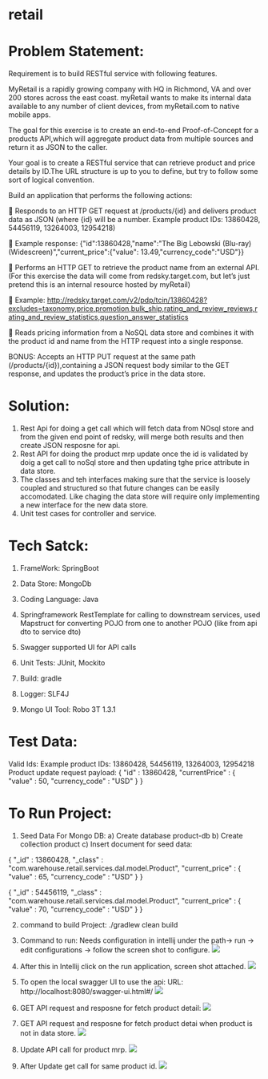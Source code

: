 # retail

# __Problem Statement:__

Requirement is to build RESTful service with following features.

MyRetail is a rapidly growing company with HQ in Richmond, VA and over 200 stores across the east coast. myRetail wants to make its internal data available to any number of client devices, from myRetail.com to native mobile apps.

The goal for this exercise is to create an end-to-end Proof-of-Concept for a products API,which will aggregate product data from multiple sources and return it as JSON to the caller.

Your goal is to create a RESTful service that can retrieve product and price details by ID.The URL structure is up to you to define, but try to follow some sort of logical convention.

Build an application that performs the following actions:

 Responds to an HTTP GET request at /products/{id} and delivers product data as JSON (where {id} will be a number.
Example product IDs: 13860428, 54456119, 13264003, 12954218)

 Example response: {&quot;id&quot;:13860428,&quot;name&quot;:&quot;The Big Lebowski (Blu-ray)
(Widescreen)&quot;,&quot;current_price&quot;:{&quot;value&quot;: 13.49,&quot;currency_code&quot;:&quot;USD&quot;}}

 Performs an HTTP GET to retrieve the product name from an external API. (For
this exercise the data will come from redsky.target.com, but let’s just pretend
this is an internal resource hosted by myRetail) 

 Example:
http://redsky.target.com/v2/pdp/tcin/13860428?excludes=taxonomy,price,promotion,bulk_ship,rating_and_review_reviews,rating_and_review_statistics,question_answer_statistics

 Reads pricing information from a NoSQL data store and combines it with the product id and name from the HTTP request into a single response.

BONUS: Accepts an HTTP PUT request at the same path (/products/{id}),containing a JSON request body similar to the GET response, and updates the product’s price in the data store.

# __Solution:__

1) Rest Api for doing a get call which will fetch data from NOsql store and from the given end point of redsky, will merge both results and then create JSON resposne for api.
2) Rest API for doing the product mrp update once the id is validated by doig a get call to noSql store and then updating tghe price attribute in data store.
3) The classes and teh interfaces making sure that the service is loosely coupled and structured so that future changes can be easily accomodated. Like chaging the data store will require only implementing a new interface for the new data store.
4) Unit test cases for controller and service.

# __Tech Satck:__
1. FrameWork: SpringBoot

2. Data Store: MongoDb

3. Coding Language: Java

4. Springframework RestTemplate for calling to downstream services, used Mapstruct for converting POJO from one to another POJO (like from api dto to service dto)

5. Swagger supported UI for API calls

6. Unit Tests: JUnit, Mockito

7. Build: gradle

8. Logger: SLF4J

9. Mongo UI Tool: Robo 3T 1.3.1

# __Test Data:__
Valid Ids: Example product IDs: 13860428, 54456119, 13264003, 12954218
Product update request payload: 
{
    "id" : 13860428,
    "currentPrice" : {
        "value" : 50,
        "currency_code" : "USD"
    }
}

# __To Run Project:__

1. Seed Data For Mongo DB: 
a) Create database product-db
b) Create collection product
c) Insert document for seed data:

{
    "_id" : 13860428,
    "_class" : "com.warehouse.retail.services.dal.model.Product",
    "current_price" : {
        "value" : 65,
        "currency_code" : "USD"
    }
}

{
    "_id" : 54456119,
    "_class" : "com.warehouse.retail.services.dal.model.Product",
    "current_price" : {
        "value" : 70,
        "currency_code" : "USD"
    }
}


2. command to build Project: ./gradlew clean build

3. Command to run: Needs configuration in intellij under the path-> run -> edit configurations -> follow the screen shot to configure.
![](screenshots/Screen%20Shot%202020-07-12%20at%205.22.24%20PM.png)


4. After this in Intellij click on the run application, screen shot attached.
![](screenshots/torunproject.png)


5. To open the local swagger UI to use the api: 
URL: http://localhost:8080/swagger-ui.html#/
![](screenshots/swaggerUIimage.png)


6. GET API request and resposne for fetch product detail:
![](screenshots/fetchAPI.png)


7. GET API request and resposne for fetch product detai when product is not in data store.
![](screenshots/DataNotInDbRequest.png)

8. Update API call for product mrp.
![](screenshots/updateAPI.png)

9. After Update get call for same product id.
![](screenshots/afterupdategetcall.png)






